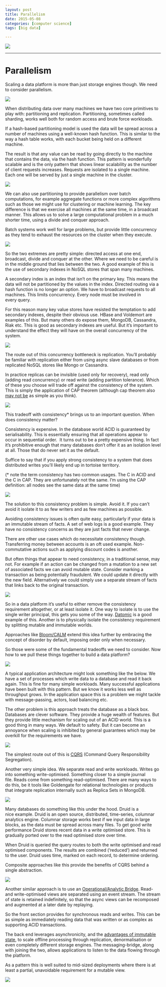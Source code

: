 ```yaml
---
layout: post
title: Parallelism 
date: 2015-05-08
categories: [computer science]
tags: [big data]

---
```


[![](http://sungsoo.github.com/images/scaling_data.png)](http://sungsoo.github.com/images/scaling_data.png)

---

# Parallelism

Scaling a data platform is more than just storage engines though. We
need to consider parallelism.

![](http://sungsoo.github.com/images/Slide27.png)

When distributing data over many machines we have two core primitives to
play with: partitioning and replication. Partitioning, sometimes called
sharding, works well both for random access and brute force workloads.

If a hash-based partitioning model is used the data will be spread
across a number of machines using a well-known hash function. This is
similar to the way a hash table works, with each bucket being held on a
different machine.

The result is that any value can be read by going directly to the
machine that contains the data, via the hash function. This pattern
is wonderfully scalable and is the only pattern that
shows linear scalability as the number of client requests increases.
Requests are isolated to a single machine. Each one will be served
by just a single machine in the cluster.

![](http://sungsoo.github.com/images/Slide28.png)

We can also use partitioning to provide parallelism over batch
computations, for example aggregate functions or more complex algorithms
such as those we might use for clustering or machine learning. The key
difference is that we exercise all machines at the same time, in a
broadcast manner. This allows us to solve a large computational problem
in a much shorter time, using a divide and conquer approach.

Batch systems work well for large problems, but provide little
concurrency as they tend to exhaust the resources on the cluster when
they execute.

![](http://sungsoo.github.com/images/Slide29.png)

So the two extremes are pretty simple: directed access at one end,
broadcast, divide and conquer at the other. Where we need to be careful
is in the middle ground that lies between the two. A good example of
this is the use of secondary indexes in NoSQL stores that span many
machines.

A secondary index is an index that isn’t on the primary key. This means
the data will not be partitioned by the values in the index. Directed
routing via a hash function is no longer an option. We have to broadcast
requests to all machines. This limits concurrency. Every node must
be involved in every query.

For this reason many key value stores have resisted the temptation to
add secondary indexes, despite their obvious use. HBase and Voldemort
are examples of this. But many others do expose them, MongoDB,
Cassandra, Riak etc. This is good as secondary indexes are useful. But
it’s important to understand the effect they will have on the overall
concurrency of the system.

![](http://sungsoo.github.com/images/Slide30.png)

The route out of this concurrency bottleneck is replication. You’ll
probably be familiar with replication either from using async slave
databases or from replicated NoSQL stores like Mongo or Cassandra.

In practice replicas can be invisible (used only for recovery), read
only (adding read concurrency) or read write (adding partition
tolerance). Which of these you choose will trade off against the
consistency of the system. This is simply the application of CAP theorem
(although cap theorem also [may not
be](http://blog.thislongrun.com/2015/04/cap-availability-high-availability-and_16.html)
as simple as you think).

![](http://sungsoo.github.com/images/Slide31.png)

This tradeoff with consistency\* brings us to an important question.
When does consistency matter?

Consistency is expensive. In the database world ACID is guaranteed by
serialisability. This is essentially ensuring that all operations appear
to occur in sequential order.  It turns out to be a pretty expensive
thing. In fact it’s prohibitive enough that many databases don’t offer
it as an isolation level at all. Those that do never set it as the
default.

Suffice to say that if you apply strong consistency to a system that
does distributed writes you’ll likely end up in tortoise territory.

(\* note the term consistency has two common usages. The C in ACID and
the C in CAP. They are unfortunately not the same. I’m using the CAP
definition: all nodes see the same data at the same time)

![](http://sungsoo.github.com/images/Slide33.png)

The solution to this consistency problem is simple. Avoid it. If you
can’t avoid it isolate it to as few writers and as few machines as
possible.

Avoiding consistency issues is often quite easy, particularly if your
data is an immutable stream of facts. A set of web logs is a good
example. They have no consistency concerns as they are just facts that
never change.

There are other use cases which do necessitate consistency though.
Transferring money between accounts is an oft used example.
Non-commutative actions such as applying discount codes is another.

But often things that appear to need consistency, in a traditional
sense, may not. For example if an action can be changed from a mutation
to a new set of associated facts we can avoid
mutable state. Consider marking a transaction as being potentially
fraudulent. We could update it directly with the new field.
Alternatively we could simply use a separate stream of facts that links
back to the original transaction.

![](http://sungsoo.github.com/images/Slide34.png)

So in a data platform it’s useful to either remove the consistency
requirement altogether, or at least isolate it. One way to isolate is to
use the single writer principal, this gets you some of the way.
[Datomic](http://www.datomic.com/) is a good example of this. Another is
to physically isolate the consistency requirement by splitting mutable
and immutable worlds.

Approaches like [Bloom/CALM](http://www.bloom-lang.net/calm/) extend
this idea further by embracing the concept of disorder by default,
imposing order only when necessary.

So those were some of the fundamental tradeoffs we need to consider. Now
how to we pull these things together to build a data platform?

![](http://sungsoo.github.com/images/Slide35.png)

A typical application architecture might look something like the below.
We have a set of processes which write data to a database and read it
back again. This is fine for many simple workloads. Many
successful applications have been built with this pattern. But we know
it works less well as throughput grows. In the application space this is
a problem we might tackle with message-passing, actors, load balancing
etc.

The other problem is this approach treats the database as a black box.
Databases are clever software. They provide a huge wealth of features.
But they provide little mechanism for scaling out of an ACID world. This
is a good thing in many ways. We default to safety. But it can become an
annoyance when scaling is inhibited by general guarantees which may be
overkill for the requirements we have.

![](http://sungsoo.github.com/images/Slide36.png)

The simplest route out of this
is [CQRS](http://martinfowler.com/bliki/CQRS.html) (Command Query
Responsibility Segregation).

Another very simple idea. We separate read and write workloads. Writes
go into something write-optimised. Something closer to a simple journal
file. Reads come from something read-optimised. There are many ways to
do this, be it tools like Goldengate for relational technologies
or products that integrate replication internally such as Replica Sets
in MongoDB.

![](http://sungsoo.github.com/images/Slide37.png)

Many databases do something like this under the hood. Druid is a
nice example. Druid is an open source, distributed, time-series,
columnar analytics engine. Columnar storage works best if we input data
in large blocks, as the data must be spread across many files. To get
good write performance Druid stores recent data in a write optimised
store. This is gradually ported over to the read optimised store over
time.

When Druid is queried the query routes to both the write optimised and
read optimised components. The results are combined (‘reduced’) and
returned to the user. Druid uses time, marked on each record, to
determine ordering.

Composite approaches like this provide the benefits of CQRS behind a
single abstraction.

![](http://sungsoo.github.com/images/Slide38.png)

Another similar approach is to use an [Operational/Analytic
Bridge](http://www.benstopford.com/2015/04/07/upside-down-databases-bridging-the-operational-and-analytic-worlds-with-streams/).
Read- and write-optimised views are separated using an event stream. The
stream of state is retained indefinitely, so that the async views can be
recomposed and augmented at a later date by replaying.

So the front section provides for synchronous reads and writes. This
can be as simple as immediately reading data that was written or as
complex as supporting ACID transactions.

The back end leverages asynchronicity, and the [advantages of immutable
state](http://www.cidrdb.org/cidr2015/Papers/CIDR15_Paper16.pdf), to
scale offline processing through replication, denormalisation or
even completely different storage engines. The messaging-bridge, along
with joining the two, allows applications to listen to the data flowing
through the platform.

As a pattern this is well suited to mid-sized deployments where there is
at least a partial, unavoidable requirement for a mutable view.

![](http://sungsoo.github.com/images/Slide39.png)